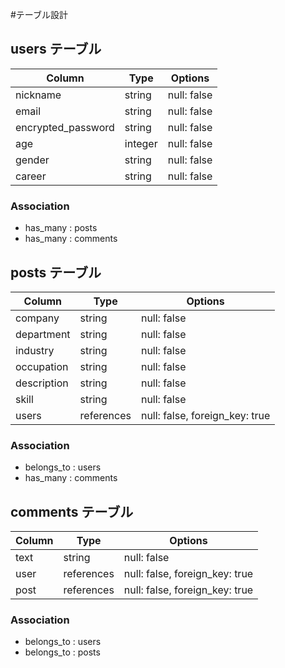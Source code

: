 #テーブル設計

  ## users テーブル

  | Column             | Type    | Options     |
  | ------------------ | ------- | ------------|
  | nickname           | string  | null: false |
  | email              | string  | null: false |
  | encrypted_password | string  | null: false |
  | age                | integer | null: false |
  | gender             | string  | null: false |
  | career             | string  | null: false |

  ### Association

  - has_many : posts
  - has_many : comments

  ## posts テーブル

  | Column       | Type       | Options                        |
  | ------------ | ---------- | -------------------------------|
  | company      | string     | null: false                    |
  | department   | string     | null: false                    |
  | industry     | string     | null: false                    |
  | occupation   | string     | null: false                    |
  | description  | string     | null: false                    |
  | skill        | string     | null: false                    |
  | users        | references | null: false, foreign_key: true |

  ### Association

  - belongs_to : users
  - has_many : comments

  ## comments テーブル

  | Column | Type       | Options                        |
  | ------ | ---------- | ------------------------------ |
  | text   | string     | null: false                    |
  | user   | references | null: false, foreign_key: true |
  | post   | references | null: false, foreign_key: true |

  ### Association

  - belongs_to : users
  - belongs_to : posts